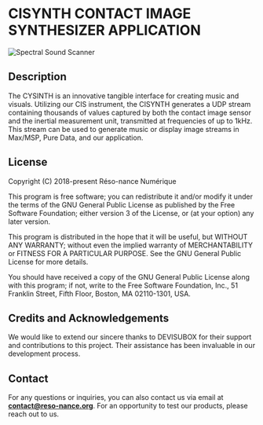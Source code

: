 # CISYNTH CONTACT IMAGE SYNTHESIZER APPLICATION

![Spectral Sound Scanner](https://reso-nance.org/wp-content/uploads/2023/06/20230709_135345-1140x624.jpg)

## Description

The CYSINTH is an innovative tangible interface for creating music and visuals. Utilizing our CIS instrument, the CISYNTH generates a UDP stream containing thousands of values captured by both the contact image sensor and the inertial measurement unit, transmitted at frequencies of up to 1kHz. This stream can be used to generate music or display image streams in Max/MSP, Pure Data, and our application.

## License

Copyright (C) 2018-present Réso-nance Numérique

This program is free software; you can redistribute it and/or modify it under the terms of the GNU General Public License as published by the Free Software Foundation; either version 3 of the License, or (at your option) any later version.

This program is distributed in the hope that it will be useful, but WITHOUT ANY WARRANTY; without even the implied warranty of MERCHANTABILITY or FITNESS FOR A PARTICULAR PURPOSE. See the GNU General Public License for more details.

You should have received a copy of the GNU General Public License along with this program; if not, write to the Free Software Foundation, Inc., 51 Franklin Street, Fifth Floor, Boston, MA 02110-1301, USA.

## Credits and Acknowledgements

We would like to extend our sincere thanks to DEVISUBOX for their support and contributions to this project. Their assistance has been invaluable in our development process.

## Contact 

For any questions or inquiries, you can also contact us via email at **contact@reso-nance.org**.
For an opportunity to test our products, please reach out to us.

